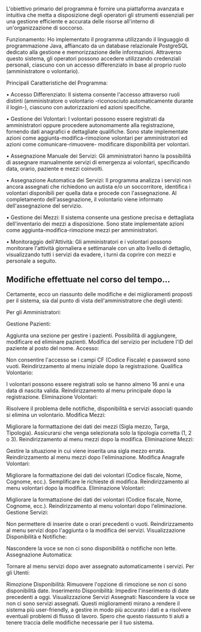 L'obiettivo primario del programma è fornire una piattaforma avanzata e intuitiva che metta a disposizione degli operatori gli strumenti essenziali per una gestione efficiente e accurata delle risorse all'interno di un'organizzazione di soccorso.

Funzionamento: Ho implementato il programma utilizzando il linguaggio di programmazione Java, affiancato da un database relazionale PostgreSQL dedicato alla gestione e memorizzazione delle informazioni. Attraverso questo sistema, gli operatori possono accedere utilizzando credenziali personali, ciascuno con un accesso differenziato in base al proprio ruolo (amministratore o volontario).



Principali Caratteristiche del Programma:

• Accesso Differenziato: Il sistema consente l'accesso attraverso ruoli distinti (amministratore o volontario -riconosciuto automaticamente durante il login-), ciascuno con autorizzazioni ed azioni specifiche.

• Gestione dei Volontari: I volontari possono essere registrati da amministratori oppure procedere autonomamente alla registrazione, fornendo dati anagrafici e dettagliate qualifiche.
Sono state implementate azioni come aggiunta-modifica-rimozione volontari per amministratori ed azioni come comunicare-rimuovere- modificare disponibilità per volontari.

• Assegnazione Manuale dei Servizi: Gli amministratori hanno la possibilità di assegnare manualmente servizi di emergenza ai volontari, specificando data, orario, paziente e mezzi coinvolti.

• Assegnazione Automatica dei Servizi: Il programma analizza i servizi non ancora assegnati che richiedono un autista e/o un soccorritore, identifica i volontari disponibili per quella data e procede con l'assegnazione. Al completamento dell'assegnazione, il volontario viene informato dell'assegnazione del servizio.

• Gestione dei Mezzi: Il sistema consente una gestione precisa e dettagliata dell'inventario dei mezzi a disposizione. Sono state implementate azioni come aggiunta-modifica-rimozione mezzi per amministratori.

• Monitoraggio dell'Attività: Gli amministratori e i volontari possono monitorare l'attività giornaliera e settimanale con un alto livello di dettaglio, visualizzando tutti i servizi da evadere, i turni da coprire con mezzi e personale a seguito.


## Modifiche effettuate nel corso del tempo...

Certamente, ecco un riassunto delle modifiche e dei miglioramenti proposti per il sistema, sia dal punto di vista dell'amministratore che degli utenti:

Per gli Amministratori:

Gestione Pazienti:

Aggiunta una sezione per gestire i pazienti.
Possibilità di aggiungere, modificare ed eliminare pazienti.
Modifica del servizio per includere l'ID del paziente al posto del nome.
Accesso:

Non consentire l'accesso se i campi CF (Codice Fiscale) e password sono vuoti.
Reindirizzamento al menu iniziale dopo la registrazione.
Qualifica Volontario:

I volontari possono essere registrati solo se hanno almeno 16 anni e una data di nascita valida.
Reindirizzamento al menu principale dopo la registrazione.
Eliminazione Volontari:

Risolvere il problema delle notifiche, disponibilità e servizi associati quando si elimina un volontario.
Modifica Mezzi:

Migliorare la formattazione dei dati dei mezzi (Sigla mezzo, Targa, Tipologia).
Assicurarsi che venga selezionata solo la tipologia corretta (1, 2 o 3).
Reindirizzamento al menu mezzi dopo la modifica.
Eliminazione Mezzi:

Gestire la situazione in cui viene inserita una sigla mezzo errata.
Reindirizzamento al menu mezzi dopo l'eliminazione.
Modifica Anagrafe Volontari:

Migliorare la formattazione dei dati dei volontari (Codice fiscale, Nome, Cognome, ecc.).
Semplificare le richieste di modifica.
Reindirizzamento al menu volontari dopo la modifica.
Eliminazione Volontari:

Migliorare la formattazione dei dati dei volontari (Codice fiscale, Nome, Cognome, ecc.).
Reindirizzamento al menu volontari dopo l'eliminazione.
Gestione Servizi:

Non permettere di inserire date o orari precedenti o vuoti.
Reindirizzamento al menu servizi dopo l'aggiunta o la modifica dei servizi.
Visualizzazione Disponibilità e Notifiche:

Nascondere la voce se non ci sono disponibilità o notifiche non lette.
Assegnazione Automatica:

Tornare al menu servizi dopo aver assegnato automaticamente i servizi.
Per gli Utenti:

Rimozione Disponibilità: Rimuovere l'opzione di rimozione se non ci sono disponibilità date.
Inserimento Disponibilità: Impedire l'inserimento di date precedenti a oggi.
Visualizzazione Servizi Assegnati: Nascondere la voce se non ci sono servizi assegnati.
Questi miglioramenti mirano a rendere il sistema più user-friendly, a gestire in modo più accurato i dati e a risolvere eventuali problemi di flusso di lavoro. Spero che questo riassunto ti aiuti a tenere traccia delle modifiche necessarie per il tuo sistema.